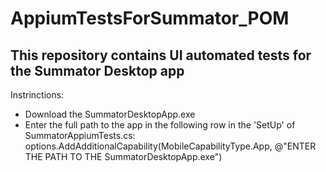 # AppiumTestsForSummator_POM
## This repository contains UI automated tests for the Summator Desktop аpp
Instrinctions:
* Download the SummatorDesktopApp.exe
* Enter the full path to the app in the following row in the 'SetUp' of SummatorAppiumTests.cs: options.AddAdditionalCapability(MobileCapabilityType.App, @"ENTER THE PATH TO THE SummatorDesktopApp.exe")
